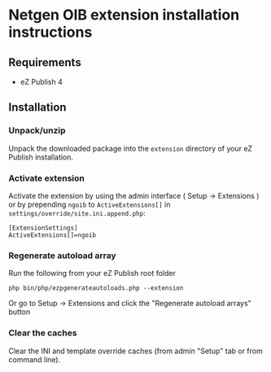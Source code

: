 # Netgen OIB extension installation instructions

## Requirements

   * eZ Publish 4

## Installation

### Unpack/unzip

Unpack the downloaded package into the `extension` directory of your eZ Publish installation.

### Activate extension

Activate the extension by using the admin interface ( Setup -> Extensions ) or by
prepending `ngoib` to `ActiveExtensions[]` in `settings/override/site.ini.append.php`:

    [ExtensionSettings]
    ActiveExtensions[]=ngoib

### Regenerate autoload array

Run the following from your eZ Publish root folder

    php bin/php/ezpgenerateautoloads.php --extension

Or go to Setup -> Extensions and click the "Regenerate autoload arrays" button

### Clear the caches

Clear the INI and template override caches (from admin "Setup" tab or from command line).
